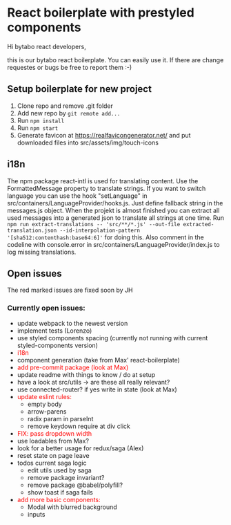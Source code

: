 # React boilerplate with prestyled components

Hi bytabo react developers,

this is our bytabo react boilerplate. You can easily use it. If there are change requestes or bugs be free to report
them :-)

## Setup boilerplate for new project

1. Clone repo and remove .git folder
2. Add new repo by `git remote add...`
3. Run `npm install`
3. Run `npm start`
4. Generate favicon at https://realfavicongenerator.net/ and put downloaded files into src/assets/img/touch-icons

## i18n

The npm package react-intl is used for translating content. Use the FormattedMessage property to translate strings.
If you want to switch language you can use the hook "setLanguage" in src/containers/LanguageProvider/hooks.js.
Just define fallback string in the messages.js object. When the projekt is almost finished you can extract all used messages
into a generated json to translate all strings at one time.
Run `npm run extract-translations -- 'src/**/*.js' --out-file extracted-translation.json --id-interpolation-pattern '[sha512:contenthash:base64:6]'` for doing this.
Also comment in the codeline with console.error in src/containers/LanguageProvider/index.js to log missing translations.

## Open issues

The red marked issues are fixed soon by JH

### Currently open issues:

* update webpack to the newest version
* implement tests (Lorenzo)
* use styled components spacing (currently not running with current styled-components version)
* <span style="color:red">i18n</span>
* component generation (take from Max' react-boilerplate)
* <span style="color:red">add pre-commit package (look at Max)</span>
* update readme with things to know / do at setup
* have a look at src/utils -> are these all really relevant?
* use connected-router? if yes write in state (look at Max)
* <span style="color:red">update eslint rules:</span>
  * empty body
  * arrow-parens
  * radix param in parseInt
  * remove keydown require at div click
* <span style="color:red">FIX: pass dropdown width</span>
* use loadables from Max?
* look for a better usage for redux/saga (Alex)
* reset state on page leave
* todos current saga logic
  * edit utils used by saga
  * remove package invariant?
  * remove package @babel/polyfill?
  * show toast if saga fails
* <span style="color:red">add more basic components:</span>
  * Modal with blurred background
  * inputs
